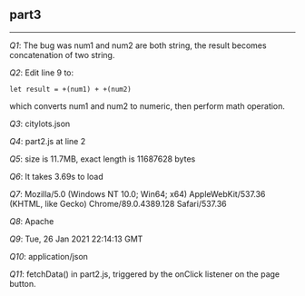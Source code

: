 ## part3
--------
_Q1_: The bug was num1 and num2 are both string, the result becomes concatenation of two string.

_Q2_: Edit line 9 to:

    let result = +(num1) + +(num2)

which converts num1 and num2 to numeric, then perform math operation. 

_Q3_: citylots.json

_Q4_: part2.js at line 2

_Q5_: size is 11.7MB, exact length is 11687628 bytes

_Q6_: It takes 3.69s to load

_Q7_: Mozilla/5.0 (Windows NT 10.0; Win64; x64) AppleWebKit/537.36 (KHTML, like Gecko) Chrome/89.0.4389.128 Safari/537.36

_Q8_: Apache

_Q9_: Tue, 26 Jan 2021 22:14:13 GMT

_Q10_: application/json

_Q11_: fetchData() in part2.js, triggered by the onClick listener on the page button. 